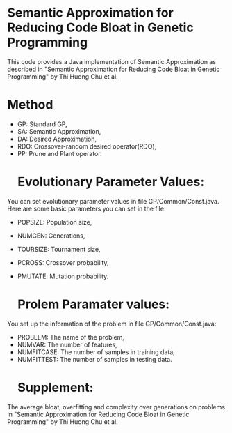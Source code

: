 # Semantic Approximation for Reducing Code Bloat in Genetic Programming
This code provides a Java implementation of Semantic Approximation as described in "Semantic Approximation for Reducing Code Bloat in Genetic Programming" by Thi Huong Chu et al.
  # Method
+ GP: Standard GP,
+ SA: Semantic Approximation,
+ DA: Desired Approximation,
+ RDO: Crossover-random desired operator(RDO),
+ PP: Prune and Plant operator.
  # Evolutionary Parameter Values:
You can set evolutionary parameter values in file GP/Common/Const.java. Here are some basic parameters you can set in the file:
+ POPSIZE:  Population size,
+ NUMGEN: Generations, 
+ TOURSIZE: Tournament size,
+ PCROSS: Crossover probability,
+ PMUTATE: Mutation probability.

  # Prolem Paramater values:
You set up the information of the problem in file GP/Common/Const.java:
+ PROBLEM: The name of the problem,
+ NUMVAR: The number of features,
+ NUMFITCASE: The number of samples in training data,
+ NUMFITTEST: The number of samples in testing data.
  # Supplement: 
The average bloat, overfitting and complexity over generations on problems in "Semantic Approximation for Reducing Code Bloat in Genetic Programming" by Thi Huong Chu et al.
